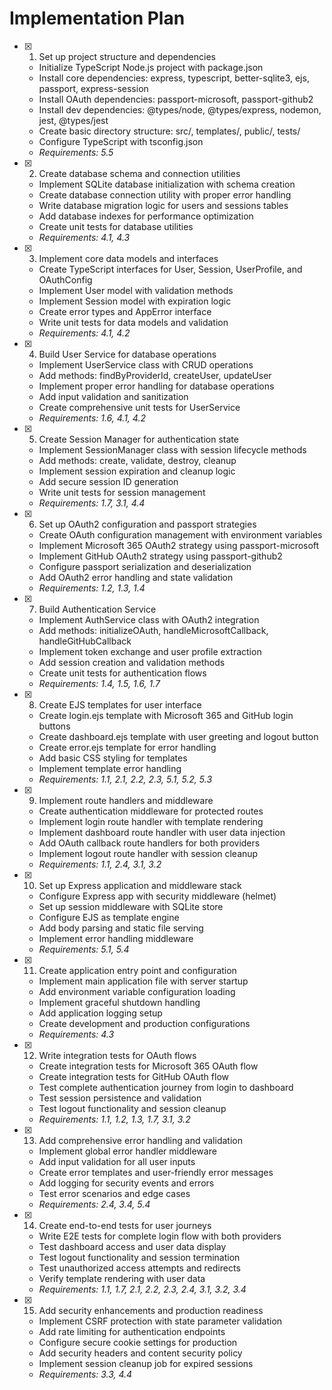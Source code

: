 # Implementation Plan

- [x] 1. Set up project structure and dependencies





  - Initialize TypeScript Node.js project with package.json
  - Install core dependencies: express, typescript, better-sqlite3, ejs, passport, express-session
  - Install OAuth dependencies: passport-microsoft, passport-github2
  - Install dev dependencies: @types/node, @types/express, nodemon, jest, @types/jest
  - Create basic directory structure: src/, templates/, public/, tests/
  - Configure TypeScript with tsconfig.json
  - _Requirements: 5.5_

- [x] 2. Create database schema and connection utilities





  - Implement SQLite database initialization with schema creation
  - Create database connection utility with proper error handling
  - Write database migration logic for users and sessions tables
  - Add database indexes for performance optimization
  - Create unit tests for database utilities
  - _Requirements: 4.1, 4.3_
  
- [x] 3. Implement core data models and interfaces





  - Create TypeScript interfaces for User, Session, UserProfile, and OAuthConfig
  - Implement User model with validation methods
  - Implement Session model with expiration logic
  - Create error types and AppError interface
  - Write unit tests for data models and validation
  - _Requirements: 4.1, 4.2_

- [x] 4. Build User Service for database operations









  - Implement UserService class with CRUD operations
  - Add methods: findByProviderId, createUser, updateUser
  - Implement proper error handling for database operations
  - Add input validation and sanitization
  - Create comprehensive unit tests for UserService
  - _Requirements: 1.6, 4.1, 4.2_

- [x] 5. Create Session Manager for authentication state





  - Implement SessionManager class with session lifecycle methods
  - Add methods: create, validate, destroy, cleanup
  - Implement session expiration and cleanup logic
  - Add secure session ID generation
  - Write unit tests for session management
  - _Requirements: 1.7, 3.1, 4.4_

- [x] 6. Set up OAuth2 configuration and passport strategies





  - Create OAuth configuration management with environment variables
  - Implement Microsoft 365 OAuth2 strategy using passport-microsoft
  - Implement GitHub OAuth2 strategy using passport-github2
  - Configure passport serialization and deserialization
  - Add OAuth2 error handling and state validation
  - _Requirements: 1.2, 1.3, 1.4_

- [x] 7. Build Authentication Service





  - Implement AuthService class with OAuth2 integration
  - Add methods: initializeOAuth, handleMicrosoftCallback, handleGitHubCallback
  - Implement token exchange and user profile extraction
  - Add session creation and validation methods
  - Create unit tests for authentication flows
  - _Requirements: 1.4, 1.5, 1.6, 1.7_

- [x] 8. Create EJS templates for user interface





  - Create login.ejs template with Microsoft 365 and GitHub login buttons
  - Create dashboard.ejs template with user greeting and logout button
  - Create error.ejs template for error handling
  - Add basic CSS styling for templates
  - Implement template error handling
  - _Requirements: 1.1, 2.1, 2.2, 2.3, 5.1, 5.2, 5.3_

- [x] 9. Implement route handlers and middleware





  - Create authentication middleware for protected routes
  - Implement login route handler with template rendering
  - Implement dashboard route handler with user data injection
  - Add OAuth callback route handlers for both providers
  - Implement logout route handler with session cleanup
  - _Requirements: 1.1, 2.4, 3.1, 3.2_

- [x] 10. Set up Express application and middleware stack





  - Configure Express app with security middleware (helmet)
  - Set up session middleware with SQLite store
  - Configure EJS as template engine
  - Add body parsing and static file serving
  - Implement error handling middleware
  - _Requirements: 5.1, 5.4_

- [x] 11. Create application entry point and configuration





  - Implement main application file with server startup
  - Add environment variable configuration loading
  - Implement graceful shutdown handling
  - Add application logging setup
  - Create development and production configurations
  - _Requirements: 4.3_

- [x] 12. Write integration tests for OAuth flows

  - Create integration tests for Microsoft 365 OAuth flow
  - Create integration tests for GitHub OAuth flow
  - Test complete authentication journey from login to dashboard
  - Test session persistence and validation
  - Test logout functionality and session cleanup
  - _Requirements: 1.1, 1.2, 1.3, 1.7, 3.1, 3.2_

- [x] 13. Add comprehensive error handling and validation

  - Implement global error handler middleware
  - Add input validation for all user inputs
  - Create error templates and user-friendly error messages
  - Add logging for security events and errors
  - Test error scenarios and edge cases
  - _Requirements: 2.4, 3.4, 5.4_

- [x] 14. Create end-to-end tests for user journeys





  - Write E2E tests for complete login flow with both providers
  - Test dashboard access and user data display
  - Test logout functionality and session termination
  - Test unauthorized access attempts and redirects
  - Verify template rendering with user data
  - _Requirements: 1.1, 1.7, 2.1, 2.2, 2.3, 2.4, 3.1, 3.2, 3.4_

- [x] 15. Add security enhancements and production readiness


  - Implement CSRF protection with state parameter validation
  - Add rate limiting for authentication endpoints
  - Configure secure cookie settings for production
  - Add security headers and content security policy
  - Implement session cleanup job for expired sessions
  - _Requirements: 3.3, 4.4_